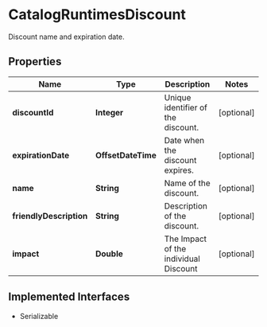 

# CatalogRuntimesDiscount

Discount name and expiration date.

## Properties

| Name | Type | Description | Notes |
|------------ | ------------- | ------------- | -------------|
|**discountId** | **Integer** | Unique identifier of the discount. |  [optional] |
|**expirationDate** | **OffsetDateTime** | Date when the discount expires. |  [optional] |
|**name** | **String** | Name of the discount. |  [optional] |
|**friendlyDescription** | **String** | Description of the discount. |  [optional] |
|**impact** | **Double** | The Impact of the individual Discount |  [optional] |


## Implemented Interfaces

* Serializable


